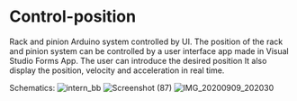# Control-position
Rack and pinion Arduino system controlled by UI. 
The position of the rack and pinion system can be controlled by a user interface app made in Visual Studio Forms App. The user can introduce the desired position It also display the position, velocity and acceleration in real time.

Schematics:
![intern_bb](https://user-images.githubusercontent.com/72491435/96283019-3325af80-0fe4-11eb-9f34-bd366d48b67b.png)
![Screenshot (87)](https://user-images.githubusercontent.com/72491435/96283124-67996b80-0fe4-11eb-841f-780b772be855.png)
![IMG_20200909_202030](https://user-images.githubusercontent.com/72491435/96282927-0a9db580-0fe4-11eb-8bf2-043004b93d16.jpg)
